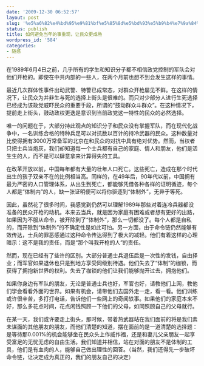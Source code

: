 ```yaml
---
date: '2009-12-30 06:52:57'
layout: post
slug: '%e5%a6%82%e4%bd%95%e9%81%bf%e5%85%8d%e5%bd%93%e5%b9%b4%e7%9a%84%e4%ba%8b%e9%87%8d%e7%8e%b0%ef%bc%8c%e8%ae%a9%e6%b0%91%e4%bc%97%e6%9b%b4%e6%88%90%e7%86%9f'
status: publish
title: 如何避免当年的事重现，让民众更成熟
wordpress_id: '584'
categories:
- 随感
---
```


在1989年6月4日之前，几乎所有的学生和知识分子都不相信政党控制的军队会对他们开枪的。即使在中共内部的一些人，在两个月前也想不到会发生这样的事情。

最近几次群体性事件出动武警、特警已成常态，对群众开枪屡见不鲜。在这样的情况下，让民众为并非生与死的选择上街头是很难的。而只对少部分人进行生死选择已经成为该政党威吓民众的重要手段，所谓的“鼓动群众斗群众”。在这种情况下，提前走上街头，鼓动政权更迭是意识到当前政党这一特性的民众的必然选择。

唯一的问题在于，大部分持此观点的知识分子和民众没有掌握军队，而在现代化战争中，一名训练合格的特种兵足可以对抗数以百计的持冷武器的民众。这种数量对比使得拥有3000万常备军的北京在和民众的对抗中具有绝对优势。然而，当权者只把士兵当炮灰，我们却知道每一个士兵都有自己的家庭、情人和朋友，他们是活生生的人，而不是可以肆意拿来计算得失的工具。

在改革开放以前，中国每年都有大量的壮年人口死亡。这些死亡，造成在那个时代出生的孩子双亲不在的比例相当高。同样的，在49年后，90年代以前，中国拥有最为严密的人口管理体系，从出生到死亡，都能够凭借各种各样的证明循迹，每个人都是“体制内”的人，缺一张证明便可以将你驱逐到“体制外”，无异于等死。

因此，虽然花了很多时间，我感觉到仍然可以理解1989年那些对着连冷兵器都没准备的民众开枪的动机。本来去当兵，就是因为家庭有困难或者想有更好的出路，如果因为不服从命令，被开除到了“体制外”，那么一切都没了。每个人都是自私的，而开除到“体制外”的不确定性是如此可怕。另一方面，由于命令链仍然能够有效传达，士兵的罪恶感通过这种命令传达得到了极大的减轻。他们有着这样的心理暗示：这不是我的责任，而是“那个叫我开枪的人”的责任。

然而，现在已经有了些许的区别。大部分普通士兵退伍后是一次性的发钱，自由择业；而军官如果退休也只是到地方享受同级别待遇。他们失去了“体制”的枷锁，而获得了拥抱新世界的权利。失去了枷锁的他们让我们能够抛开过去，拥抱他们。

如果你身边有军队的朋友，无论是普通士兵也好，军官也好，请教他们上网，教他们学会看看外面的世界。如果有机会，请带他们去国外走一走，看一看。他们训练或许很辛苦，多打打电话，告诉他们一些网上的奇闻轶事。如果他们的家庭本来不好，那么多花点时间，花点闲钱照顾一下他们的父母，如同照顾自己的父母就行。

在某一天，我们或许要走上街头，那时候，带着热武器站在我们面前的将是我们素未谋面的其他朋友的朋友，而他们清楚的知道，摆在面前的是一道清楚的选择题：是等待那0.001%的机会能够坐在民众头上作威作福，还是和妻儿父亲朋友一起享受富足的无忧无虑的自由生活。我们知道并相信，站在对面的朋友不是体制的工具，他们是有血肉的人，能够自己做出理性的回答。（当然，我们还得先一步破坏命令链，让决定成为真正的，我们的朋友自己的决定）
